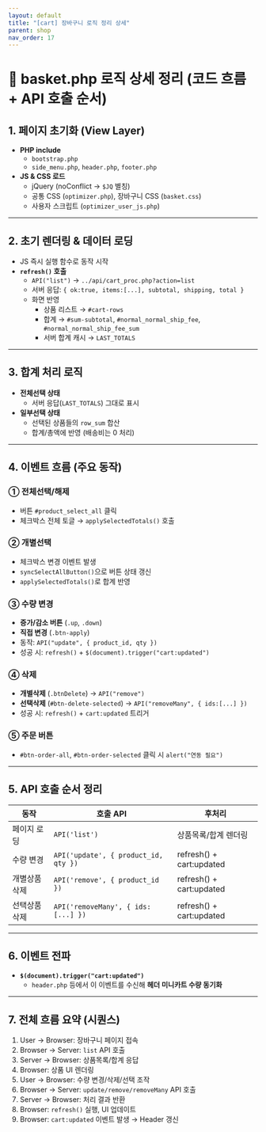 ```yaml
---
layout: default
title: "[cart] 장바구니 로직 정리 상세"
parent: shop
nav_order: 17
---
```


# 🛒 basket.php 로직 상세 정리 (코드 흐름 + API 호출 순서)

## 1. 페이지 초기화 (View Layer)
- **PHP include**
  - `bootstrap.php`
  - `side_menu.php`, `header.php`, `footer.php`
- **JS & CSS 로드**
  - jQuery (noConflict → `$JQ` 별칭)
  - 공통 CSS (`optimizer.php`), 장바구니 CSS (`basket.css`)
  - 사용자 스크립트 (`optimizer_user_js.php`)

---

## 2. 초기 렌더링 & 데이터 로딩
- JS 즉시 실행 함수로 동작 시작
- **`refresh()` 호출**
  - `API("list")` → `../api/cart_proc.php?action=list`
  - 서버 응답: `{ ok:true, items:[...], subtotal, shipping, total }`
  - 화면 반영
    - 상품 리스트 → `#cart-rows`
    - 합계 → `#sum-subtotal`, `#normal_normal_ship_fee`, `#normal_normal_ship_fee_sum`
    - 서버 합계 캐시 → `LAST_TOTALS`

---

## 3. 합계 처리 로직
- **전체선택 상태**
  - 서버 응답(`LAST_TOTALS`) 그대로 표시
- **일부선택 상태**
  - 선택된 상품들의 `row_sum` 합산
  - 합계/총액에 반영 (배송비는 0 처리)

---

## 4. 이벤트 흐름 (주요 동작)

### ① 전체선택/해제
- 버튼 `#product_select_all` 클릭
- 체크박스 전체 토글 → `applySelectedTotals()` 호출

### ② 개별선택
- 체크박스 변경 이벤트 발생
- `syncSelectAllButton()`으로 버튼 상태 갱신
- `applySelectedTotals()`로 합계 반영

### ③ 수량 변경
- **증가/감소 버튼** (`.up`, `.down`)
- **직접 변경** (`.btn-apply`)
- 동작: `API("update", { product_id, qty })`
- 성공 시: `refresh()` + `$(document).trigger("cart:updated")`

### ④ 삭제
- **개별삭제** (`.btnDelete`) → `API("remove")`
- **선택삭제** (`#btn-delete-selected`) → `API("removeMany", { ids:[...] })`
- 성공 시: `refresh()` + `cart:updated` 트리거

### ⑤ 주문 버튼
- `#btn-order-all`, `#btn-order-selected` 클릭 시 `alert("연동 필요")`

---

## 5. API 호출 순서 정리

| 동작             | 호출 API                                     | 후처리 |
|------------------|---------------------------------------------|--------|
| 페이지 로딩      | `API('list')`                               | 상품목록/합계 렌더링 |
| 수량 변경        | `API('update', { product_id, qty })`        | refresh() + cart:updated |
| 개별상품 삭제    | `API('remove', { product_id })`             | refresh() + cart:updated |
| 선택상품 삭제    | `API('removeMany', { ids:[...] })`          | refresh() + cart:updated |

---

## 6. 이벤트 전파
- **`$(document).trigger("cart:updated")`**
  - `header.php` 등에서 이 이벤트를 수신해 **헤더 미니카트 수량 동기화**

---

## 7. 전체 흐름 요약 (시퀀스)

1. User → Browser: 장바구니 페이지 접속
2. Browser → Server: `list` API 호출
3. Server → Browser: 상품목록/합계 응답
4. Browser: 상품 UI 렌더링
5. User → Browser: 수량 변경/삭제/선택 조작
6. Browser → Server: `update/remove/removeMany` API 호출
7. Server → Browser: 처리 결과 반환
8. Browser: `refresh()` 실행, UI 업데이트
9. Browser: `cart:updated` 이벤트 발생 → Header 갱신

